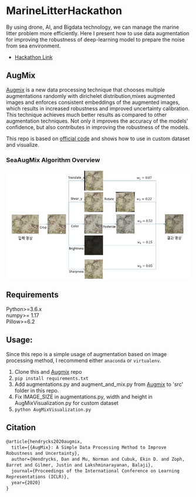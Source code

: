 # MarineLitterHackathon
By using drone, AI, and Bigdata technology, we can manage the marine litter problem more efficiently. Here I present how to use data augmentation for improving the robustness of deep-learning model to prepare the noise from sea environment.

* [Hackathon Link](https://www.contestkorea.com/sub/view.php?displayrow=20&int_gbn=1&Txt_sGn=2&Txt_year=2021&Txt_month=9&Txt_day=18&Txt_code1=&Txt_aarea=&Txt_area=&Txt_sortkey=a.int_sort&Txt_sortword=desc&Txt_bcode=030220003&str_no=202109080032) 

## AugMix

[Augmix](https://arxiv.org/pdf/1912.02781.pdf) is a new data processing technique that chooses multiple augmentations randomly with dirichelet distribution,mixes augmented images and enforces consistent embeddings of the augmented images, which results in increased robustness and improved uncertainty calibration. This
technique achieves much better results as compared to other augmentation techniques. Not only it improves the accuracy of the
models' confidence, but also contributes in improving the robustness of the models.
  
This repo is based on [official code](https://github.com/google-research/augmix) and shows how to use in custom dataset and visualize. 

### SeaAugMix Algorithm Overview
<p align="left"> <img src='src/SeaAugMix.jpg' align="center" height="300px">


## Requirements
Python>=3.6.x<br>
numpy>= 1.17<br>
Pillow>=6.2<br>

## Usage:
Since this repo is a simple usage of augmentation based on image processing method, I recommend either `anaconda` or `virtualenv`.

1. Clone this and [Augmix](https://github.com/google-research/augmix) repo
2. `pip install requirements.txt`
3. Add augmentations.py and augment_and_mix.py from [Augmix](https://github.com/google-research/augmix) to 'src' folder in this repo.
4. Fix IMAGE_SIZE in augmentations.py, width and height in AugMixVisualization.py for custom dataset
5. `python AugMixVisualization.py`


## Citation
```
@article{hendrycks2020augmix,
  title={{AugMix}: A Simple Data Processing Method to Improve Robustness and Uncertainty},
  author={Hendrycks, Dan and Mu, Norman and Cubuk, Ekin D. and Zoph, Barret and Gilmer, Justin and Lakshminarayanan, Balaji},
  journal={Proceedings of the International Conference on Learning Representations (ICLR)},
  year={2020}
}
```

